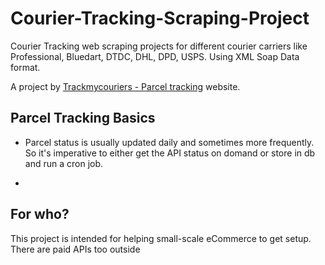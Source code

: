 # Courier-Tracking-Scraping-Project
Courier Tracking web scraping projects for different courier carriers like Professional, Bluedart, DTDC, DHL, DPD, USPS. Using XML Soap Data format.

A project by [Trackmycouriers - Parcel tracking](https://www.trackmycouriers.com/) website.

## Parcel Tracking Basics

- Parcel status is usually updated daily and sometimes more frequently. So it's imperative to either get the API status on domand or store in db and run a cron job. 

- 

## For who?

This project is intended for helping small-scale eCommerce to get setup. There are paid APIs too outside
